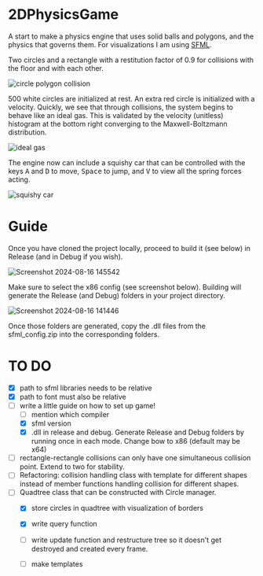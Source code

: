 # 2DPhysicsGame
A start to make a physics engine that uses solid balls and polygons, and the physics that governs them. For visualizations I am using [SFML](https://www.sfml-dev.org/).

Two circles and a rectangle with a restitution factor of 0.9 for collisions with the floor and with each other. 

![circle polygon collision](https://github.com/PoldeDalmau/2DPhysicsGame/assets/73791685/4fe3fce7-b248-461e-9d51-27287a4165b9)


500 white circles are initialized at rest. An extra red circle is initialized with a velocity. Quickly, we see that through collisions, the system begins to behave like an ideal gas. This is validated by the velocity (unitless) histogram at the bottom right converging to the Maxwell-Boltzmann distribution.

![ideal gas](https://github.com/PoldeDalmau/2DPhysicsGame/assets/73791685/20f82932-d901-44fb-bae7-c6cbd27b8f73)



The engine now can include a squishy car that can be controlled with the keys <kbd>A</kbd> and <kbd>D</kbd> to move, <kbd>Space</kbd> to jump, and <kbd>V</kbd> to view all the spring forces acting.


![squishy car](https://github.com/PoldeDalmau/2DPhysicsGame/assets/73791685/3208c108-1925-4078-8fc1-8a0c4673c035)

# Guide
Once you have cloned the project locally, proceed to build it (see below) in Release (and in Debug if you wish). 

![Screenshot 2024-08-16 145542](https://github.com/user-attachments/assets/aed1f984-debe-4f11-8895-c2b39d916f1b)

Make sure to select the x86 config (see screenshot below). Building will generate the Release (and Debug) folders in your project directory. 

![Screenshot 2024-08-16 141446](https://github.com/user-attachments/assets/faaa59d2-e6e5-4488-8d01-0e29e7a6b12b)

Once those folders are generated, copy the .dll files from the sfml_config.zip into the corresponding folders.


# TO DO
- [x] path to sfml libraries needs to be relative
- [x] path to font must also be relative
- [ ] write a little guide on how to set up game!
  - [ ] mention which compiler
  - [x] sfml version
  - [x] .dll in release and debug. Generate Release and Debug folders by running once in each mode. Change bow to x86 (default may be x64)
- [ ] rectangle-rectangle collisions can only have one simultaneous collision point. Extend to two for stability.
- [ ] Refactoring: collision handling class with template for different shapes instead of member functions handling collision for different shapes.
- [ ] Quadtree class that can be constructed with Circle manager.
  - [x] store circles in quadtree with visualization of borders
  - [x] write query function
  - [ ] write update function and restructure tree so it doesn't get destroyed and created every frame.
  - [ ] make templates

